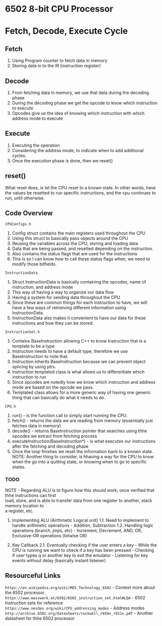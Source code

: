 # 6502 8-bit CPU Processor

# Fetch, Decode, Execute Cycle
## Fetch
1. Using Program counter to fetch data in memory
2. Storing data in to the IR (instruction register)

## Decode
1. From fetching data in memory, we use that data during the decoding phase
2. During the decoding phase we get the opcode to know which instruction to execute
3. Opcodes give us the idea of knowing which instruction with which address mode to execute


## Execute
1. Executing the operation
2. Considering the address mode, to indicate when to add additional cycles.
3. Once the execution phase is done, then we reset()


## reset()
What reset does, is let the CPU reset to a known state. In other words,
have the values be resetted to run specific instructions, and the cpu continues to run,
until otherwise.



## Code Overview
`CPUConfigs.h`
1. Config struct contains the main registers used throughout the CPU
2. Using this struct to basically pass objects around the CPU
3. Reusing the variables across the CPU, storing and loading data
4. Data that are being passed, and resetted depending on the instruction.
5. Also contains the status flags that are used for the instructions
6. This is so I can know how to call these status flags when, we need to modify those bitfields.

`InstructionData`
1. Struct InstructionData is basically containing the opcodes, name of instruction, and address mode
2. This way of having a way to organize our data flow
3. Having a system for sending data throughout the CPU
4. Since these are common things for each instruction to have, we will have a few ways of retrieiving different information using InstructionData.
5. InstructionData also makes it convenient to have our data for these instructions and how they can be stored.

`InstructionSet.h`
1. Contains BaseInstruction allowing C++ to know Instruction that is a template to be a type
2. Instruction needs to have a default type, therefore we use BaseInstruction to note that.
3. Instruction inherits BaseInstruction because we can prevent object splicing by using ptrs.
4. Instruction templated class is what allows us to differentiate which instruction to run
5. Since opcodes are notedly how we know which instruction and address mode are based on the opcode we pass.
6. Templated class allows for a more generic way of having one generic thing that can basically do what it needs to do.

`CPU.h`
1. run() - is the function call to simply start running the CPU.
2. fetch() - returns the data we are reading from memory (essentially just fetches data in memory)
3. decode() - returns BaseInstruction pointer that searches using thhe opcodes we extract from fetching process
4. executeInstruction(BaseInstruction*) - is what executes our instructions after the fetching and decoding phase
5.  Once the loop finishes we reset the information back to a known state.
NOTE: Another thing to consider, is hhaving a way for the CPU to know when the go into a quitting state, or knowing when to go to specific states.




### TODO
NOTE - Regarding ALU is to figure how this should work, once verified that thhe instructions can first \
      load, store, and is able to transfer data from one register to another, stack memory location to \
       a register, etc.

1. Implementing ALU (Airthmetic Logical unit)
    1.1. Need to implement to handle arithmetic operations
        - Addition, Subtraction
    1.2. Handling logic operations (branch, jmps, etc)
        - Increment, Decrement, AND, OR, Exclusive-OR operations (bitwise OR)

2. Key Callback
    2.1. Eventually checking if the user enters a key
        - While the CPU is running we want to check if a key has been pressed
        - Checking if user types q or another key to exit the emulator
        - Listening for key events without delay (basically instant listener)


## Resourceful Links
`https://en.wikipedia.org/wiki/MOS_Technology_6502` - Context more about the 6502 processor.
`https://www.masswerk.at/6502/6502_instruction_set.html#LDA` - 6502 Instruction sets for reference
`https://www.nesdev.org/wiki/CPU_addressing_modes` - Address modes
`http://archive.6502.org/datasheets/rockwell_r650x_r651x.pdf` - Another datasheet for thhe 6502 processor